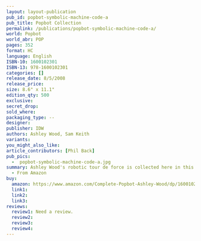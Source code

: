 ```yaml
---
layout: layout-publication
pub_id: popbot-symbolic-machine-code-a
pub_title: Popbot Collection
permalink: /publications/popbot-symbolic-machine-code-a/
world: Popbot
world_abr: POP
pages: 352
format: HC
language: English
ISBN-10: 1600102301
ISBN-13: 978-1600102301
categories: []
release_date: 8/5/2008
release_price: 
size: 8.6" x 11.1"
edition_qty: 500
exclusive: 
secret_drop:
sold_where: 
packaging_type: --
designer: 
publisher: IDW
authors: Ashley Wood, Sam Keith
variants:
you_might_also_like: 
article_contributors: [Phil Back]
pub_pics: 
  -  popbot-symbolic-machine-code-a.jpg
summary: Ashley Wood's robotic tour de force is collected here in this special volume, chock full of new extras and an all-new Wood cover. This collection offers up the sold-out first six issues of Woods' Popbot, which means appearances by Andy Warhol, Kitty and his band, a special appearance by Sam Kieth's the Maxx, and the typical array of freaks, misfits and hotties that populate Pop's world.
  - From Amazon
buy:
  amazon: https://www.amazon.com/Complete-Popbot-Ashley-Wood/dp/1600102301/ref=pd_sbs_14_2/133-5059642-7563232?_encoding=UTF8&pd_rd_i=1600102301&pd_rd_r=c8be62ab-2822-11e9-9ef7-8b5dde2c9ca4&pd_rd_w=p9CRL&pd_rd_wg=DARha&pf_rd_p=588939de-d3f8-42f1-a3d8-d556eae5797d&pf_rd_r=W2STMN1K5MD9P4K2VVNQ&psc=1&refRID=W2STMN1K5MD9P4K2VVNQ
  link1: 
  link2: 
  link3: 
reviews:
  review1: Need a review.
  review2:
  review3:
  review4:
---
```

<p></p>